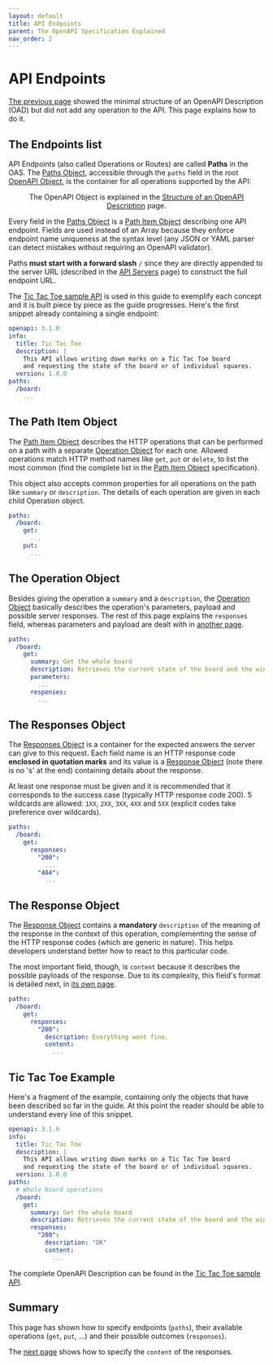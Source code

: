 ```yaml
---
layout: default
title: API Endpoints
parent: The OpenAPI Specification Explained
nav_order: 2
---
```


# API Endpoints

[The previous page](structure) showed the minimal structure of an OpenAPI Description (OAD) but did not add any operation to the API. This page explains how to do it.

## The Endpoints list

API Endpoints (also called Operations or Routes) are called **Paths** in the OAS. The [Paths Object](https://spec.openapis.org/oas/v3.1.0#paths-object), accessible through the `paths` field in the root [OpenAPI Object](https://spec.openapis.org/oas/v3.1.0#openapi-object), is the container for all operations supported by the API:

<figure style="text-align:center">
  <object type="image/svg+xml" data="{{site.baseurl}}/img/paths-object.svg"></object>
  <figcaption>The OpenAPI Object is explained in the <a href="structure.html">Structure of an OpenAPI Description</a> page.</figcaption>
</figure>

Every field in the [Paths Object](https://spec.openapis.org/oas/v3.1.0#paths-object) is a [Path Item Object](https://spec.openapis.org/oas/v3.1.0#path-item-object) describing one API endpoint. Fields are used instead of an Array because they enforce endpoint name uniqueness at the syntax level (any JSON or YAML parser can detect mistakes without requiring an OpenAPI validator).

Paths **must start with a forward slash** `/` since they are directly appended to the server URL (described in the [API Servers](servers) page) to construct the full endpoint URL.

The [Tic Tac Toe sample API](/examples/tictactoe.yaml) is used in this guide to exemplify each concept and it is built piece by piece as the guide progresses. Here's the first snippet already containing a single endpoint:

```yaml
openapi: 3.1.0
info:
  title: Tic Tac Toe
  description: |
    This API allows writing down marks on a Tic Tac Toe board
    and requesting the state of the board or of individual squares.
  version: 1.0.0
paths:
  /board:
    ...
```

## The Path Item Object

The [Path Item Object](https://spec.openapis.org/oas/v3.1.0#path-item-object) describes the HTTP operations that can be performed on a path with a separate [Operation Object](https://spec.openapis.org/oas/v3.1.0#operation-object) for each one. Allowed operations match HTTP method names like `get`, `put` or `delete`, to list the most common (find the complete list in the [Path Item Object](https://spec.openapis.org/oas/v3.1.0#path-item-object) specification).

This object also accepts common properties for all operations on the path like `summary` or `description`. The details of each operation are given in each child Operation object.

```yaml
paths:
  /board:
    get:
      ...
    put:
      ...
```

## The Operation Object

Besides giving the operation a `summary` and a `description`, the [Operation Object](https://spec.openapis.org/oas/v3.1.0#operation-object) basically describes the operation's parameters, payload and possible server responses. The rest of this page explains the `responses` field, whereas parameters and payload are dealt with in [another page](parameters).

```yaml
paths:
  /board:
    get:
      summary: Get the whole board
      description: Retrieves the current state of the board and the winner.
      parameters:
        ...
      responses:
        ...
```

## The Responses Object

The [Responses Object](https://spec.openapis.org/oas/v3.1.0#responses-object) is a container for  the expected answers the server can give to this request. Each field name is an HTTP response code **enclosed in quotation marks** and its value is a [Response Object](https://spec.openapis.org/oas/v3.1.0#response-object) (note there is no 's' at the end) containing details about the response.

At least one response must be given and it is recommended that it corresponds to the success case (typically HTTP response code 200). 5 wildcards are allowed: `1XX`, `2XX`, `3XX`, `4XX` and `5XX` (explicit codes take preference over wildcards).

```yaml
paths:
  /board:
    get:
      responses:
        "200":
          ...
        "404":
          ...
```

## The Response Object

The [Response Object](https://spec.openapis.org/oas/v3.1.0#response-object) contains a **mandatory** `description` of the meaning of the response in the context of this operation, complementing the sense of the HTTP response codes (which are generic in nature). This helps developers understand better how to react to this particular code.

The most important field, though, is `content` because it describes the possible payloads of the response. Due to its complexity, this field's format is detailed next, in [its own page](content).

```yaml
paths:
  /board:
    get:
      responses:
        "200":
          description: Everything went fine.
          content:
            ...
```

## Tic Tac Toe Example

Here's a fragment of the example, containing only the objects that have been described so far in the guide. At this point the reader should be able to understand every line of this snippet.

```yaml
openapi: 3.1.0
info:
  title: Tic Tac Toe
  description: |
    This API allows writing down marks on a Tic Tac Toe board
    and requesting the state of the board or of individual squares.
  version: 1.0.0
paths:
  # Whole board operations
  /board:
    get:
      summary: Get the whole board
      description: Retrieves the current state of the board and the winner.
      responses:
        "200":
          description: "OK"
          content:
            ...
```

The complete OpenAPI Description can be found in the [Tic Tac Toe sample API](/examples/tictactoe.yaml).

## Summary

This page has shown how to specify endpoints (`paths`), their available operations (`get`, `put`, ...) and their possible outcomes (`responses`).

The [next page](content) shows how to specify the `content` of the responses.
